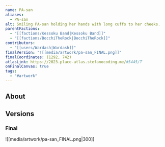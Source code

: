 ```yaml
---
name: PA-san
aliases:
  - PA-san
alt: Smiling PA-san holding her hands with long cuffs to her cheeks.
parentFactions:
  - "[[factions/Kessoku Band|Kessoku Band]]"
  - "[[factions/BocchiTheRock|BocchiTheRock]]"
contributors:
  - "[[users/Wardash|Wardash]]"
finalVersion: "![[media/artwork/pa-san_FINAL.png]]"
finalCoordinates: (1292, 742)
atlasLink: https://2023.place-atlas.stefanocoding.me/#5445/T
onFinalCanvas: true
tags:
  - "#artwork"
---
```

## About


## Versions
### Final
![[media/artwork/pa-san_FINAL.png|300]]
